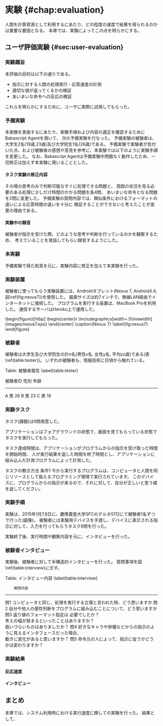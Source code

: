 # 実験 {#chap:evaluation}

人間を計算資源として利用するにあたり、どの程度の速度で結果を得られるのかは重要な要因となる。
本章では、実験によってこの点を明らかにする。


## ユーザ評価実験 {#sec:user-evaluation}

### 実験趣旨

本評価の目的は以下の通りである。

- 指示に対する人間の処理実行・応答速度の計測
- 適切な値が返ってくるかの検証
- あいまいな命令への反応の検証

これらを明らかにするために、ユーザに実際に試用してもらった。

### 予備実験

本実験を実施するにあたり、実験手順および内容の適正を確認するためにBabascript Agentを用いて、
次の予備実験を行なった。
予備実験の被験者は、大学生2名(19歳,23歳)及び大学院生1名(26歳)である。
予備実験で実験者が気付いた点、および被験者の感想や意見を参考に、本実験では以下のように実験手順を変更した。
なお、Babascript Agentは予備実験中問題なく動作したため、一切修正は加えず本実験に用いることとした。

#### タスク実験の修正内容

その場の思考のみで判断可能なすぐに処理できる問題と、
周囲の状況を見る必要のある処理に少しだけ時間のかかる問題を各4問、
あいまいな命令となる問題を2問に変更した。
予備実験の質問内容では、類似条件におけるフォーマットの違いによる応答時間の違いを十分に
検証することができないと考えたことが変更の理由である。

#### 実験中の録音

被験者が指示を受けた際、どのような思考や判断を行っているのかを観察するため、
考えていることを発話してもらい録音するようにした。

### 本実験

予備実験で得た知見を元に、実験内容に修正を加えて本実験を行った。

### 実験装置

被験者に使ってもらう実験装置には、Androidタブレット(Nexus 7, Android4.4, 図\ref{fig:nexus7})を使用した。
画面サイズは約7インチで、無線LAN経由でインターネットに接続した。
プログラムを実行する装置は、MacBook Proを利用した。
通信するサーバはHeroku上で運用した。

\begin{figure}[htbp]
  \begin{center}r
  \includegraphics[width=.5\linewidth]{images/nexus7.eps}
  \end{center}
  \caption{Nexus 7}
  \label{fig:nexus7}
\end{figure}

### 被験者

被験者は大学生及び大学院生の計n名(男性x名, 女性y名, 平均zz歳)である(表\ref{table:tester})。
いずれの被験者も、情報技術に日頃から触れている。

Table: 被験者属性 \label{table:tester}

被験者ID 性別 年齢
---     --- ---
A       男   26
B       男   23
C       男   19

### 実験タスク

タスク(課題)は9問用意した。

アプリケーションはフォアグラウンドの状態で、画面を見てもらっている状態でタスクを実行してもらった。

タスク達成時間は、アプリケーションがプログラムからの指示を受け取った時間を開始時間、
人が実行結果を返した時間を終了時間とし、アプリケーションに組み込んだ計測プログラムによって計測した。

タスクの教示方法
条件1 今から実行するプログラムは、コンピュータと人間を同じリソースとして扱えるプログラミング環境で実行されています。
このデバイスに、プログラムからの指示が来るので、それに対して、自分が正しいと思う値を返してください。


### 実験手順

実験は、2015年1月7,8日に、慶應義塾大学SFCのデルタS112にて被験者1名ずつで行った(画像)。
被験者には実験用デバイスを手渡し、デバイスに表示される指示に対して、入力を行ってもらうタスク9問を行った。

実験終了後、実行時間や観察内容を元に、インタビューを行った。

### 被験者インタビュー

実験後、被験者に対して半構造的インタビューを行った。
質問事項を図\ref{table:interview}に示す。

Table: インタビュー内容 \label{table:interview}

        質問内容
---- ------------------------------------------------------------------------
問1   コンピュータと同じ、処理を実行する立場と言われた時、どう思いますか
問2   自分や他人の感性判断をプログラムに組み込むことについて、どう思いますか
問3   返り値のフォーマット指定は 必要でしたか？ <br>
      考えの幅が狭まるといったことはありますか？ <br>
      扱いづらいものはありましたか？
問4   好きなキャラや俳優などからの指示のように見えるインタフェースだった場合、<br>
      動きに変化があると思いますか？
問5   命令元の人によって、指示に従うかどうかは変わりますか？

### 実験結果

#### 反応速度

#### インタビュー
<!--
## 性能評価実験

### 実験趣旨

\ref{sec:user-evaluation}節の実験によって、人間による処理の実行速度を計測した。
本節では、システムの通信部分における速度の計測を行う。
現在実装済みのSocket.IO AdapterとPushNotification Adapterの二種類の方法について、実験を行う。

### 実験装置

プログラムを実行する装置には、MacBook Proを用いた。
通信するサーバはHeroku上で運用する。

### 実験内容

### 実験結果

### 考察 -->

## まとめ

本章では、システム利用時における実行速度に関しての実験を行った。
結果として、
